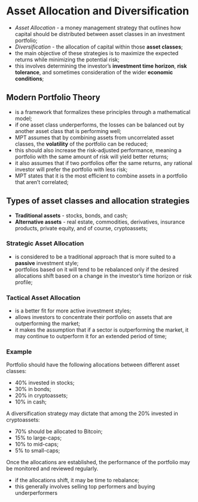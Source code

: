 # Asset Allocation and Diversification

- _Asset Allocation_ - a money management strategy that outlines how capital should be distributed between asset classes in an investment portfolio;
- _Diversification_ - the allocation of capital within those **asset classes**;
- the main objective of these strategies is to maximize the expected returns while minimizing the potential risk;
- this involves determining the investor’s **investment time horizon**, **risk tolerance**, and sometimes consideration of the wider **economic conditions**;

## Modern Portfolio Theory

- is a framework that formalizes these principles through a mathematical model;
- if one asset class underperforms, the losses can be balanced out by another asset class that is performing well;
- MPT assumes that by combining assets from uncorrelated asset classes, the **volatility** of the portfolio can be reduced;
- this should also increase the risk-adjusted performance, meaning a portfolio with the same amount of risk will yield better returns;
- it also assumes that if two portfolios offer the same returns, any rational investor will prefer the portfolio with less risk;
- MPT states that it is the most efficient to combine assets in a portfolio that aren’t correlated;

## Types of asset classes and allocation strategies

- **Traditional assets** - stocks, bonds, and cash;
- **Alternative assets** - real estate, commodities, derivatives, insurance products, private equity, and of course, cryptoassets;

### Strategic Asset Allocation

- is considered to be a traditional approach that is more suited to a **passive** investment style;
- portfolios based on it  will tend to be rebalanced only if the desired allocations shift based on a change in the investor’s time horizon or risk profile;

### Tactical Asset Allocation

- is a better fit for more active investment styles;
- allows investors to concentrate their portfolio on assets that are outperforming the market;
- it makes the assumption that if a sector is outperforming the market, it may continue to outperform it for an extended period of time;

### Example

Portfolio should have the following allocations between different asset classes:

- 40% invested in stocks;
- 30% in bonds;
- 20% in cryptoassets;
- 10% in cash;

A diversification strategy may dictate that among the 20% invested in cryptoassets: 

- 70% should be allocated to Bitcoin;
- 15% to large-caps;
- 10% to mid-caps;
- 5% to small-caps;

Once the allocations are established, the performance of the portfolio may be monitored and reviewed regularly.

- if the allocations shift, it may be time to rebalance;
- this generally involves selling top performers and buying underperformers